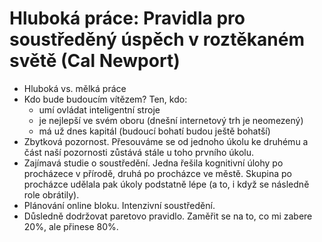 # Hluboká práce: Pravidla pro soustředěný úspěch v roztěkaném světě (Cal Newport)
* Hluboká vs. mělká práce
* Kdo bude budoucím vítězem? Ten, kdo:
  - umí ovládat inteligentní stroje
  - je nejlepší ve svém oboru (dnešní internetový trh je neomezený)
  - má už dnes kapitál (budoucí bohatí budou ještě bohatší)
* Zbytková pozornost. Přesouváme se od jednoho úkolu ke druhému a část naší pozornosti zůstává stále u toho prvního úkolu.
* Zajímavá studie o soustředění. Jedna řešila kognitivní úlohy po procházece v přírodě, druhá po procházce ve městě. Skupina po procházce udělala pak úkoly podstatně lépe (a to, i když se následně role obrátily).
* Plánování online bloku. Intenzivní soustředění.
* Důsledně dodržovat paretovo pravidlo. Zaměřit se na to, co mi zabere 20%, ale přinese 80%.
